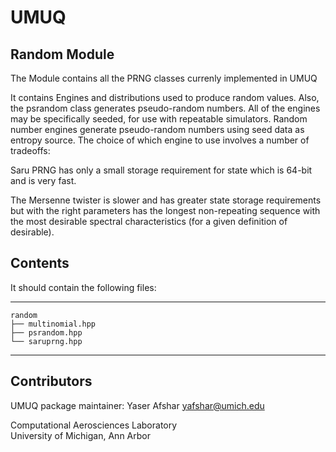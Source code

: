 # UMUQ

Random Module
------------

The Module contains all the PRNG classes currenly implemented in UMUQ    

It contains Engines and distributions used to produce random values. 
Also, the psrandom class generates pseudo-random numbers. 
All of the engines may be specifically seeded, for use with repeatable simulators. 
Random number engines generate pseudo-random numbers using seed data as entropy source. 
The choice of which engine to use involves a number of tradeoffs:    
 
Saru PRNG has only a small storage requirement for state which is 64-bit and is very fast.    

The Mersenne twister is slower and has greater state storage requirements but with the right parameters has 
the longest non-repeating sequence with the most desirable spectral characteristics (for a given definition of desirable).    

Contents
----------------

It should contain the following files:    

-----------------------------------
    random
    ├── multinomial.hpp
    ├── psrandom.hpp
    └── saruprng.hpp
-----------------------------------

Contributors       
------------
UMUQ package maintainer: Yaser Afshar <yafshar@umich.edu>  

Computational Aerosciences Laboratory  
University of Michigan, Ann Arbor 